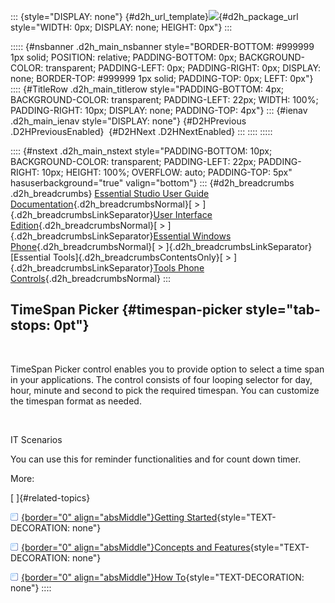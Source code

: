 ::: {style="DISPLAY: none"}
[](ms-xhelp:///?Id=d2h_url_template){#d2h_url_template}![](!package_url!){#d2h_package_url style="WIDTH: 0px; DISPLAY: none; HEIGHT: 0px"}
:::

::::: {#nsbanner .d2h_main_nsbanner style="BORDER-BOTTOM: #999999 1px solid; POSITION: relative; PADDING-BOTTOM: 0px; BACKGROUND-COLOR: transparent; PADDING-LEFT: 0px; PADDING-RIGHT: 0px; DISPLAY: none; BORDER-TOP: #999999 1px solid; PADDING-TOP: 0px; LEFT: 0px"}
:::: {#TitleRow .d2h_main_titlerow style="PADDING-BOTTOM: 4px; BACKGROUND-COLOR: transparent; PADDING-LEFT: 22px; WIDTH: 100%; PADDING-RIGHT: 10px; DISPLAY: none; PADDING-TOP: 4px"}
::: {#ienav .d2h_main_ienav style="DISPLAY: none"}
[](ms-xhelp:///?Id=577bcb9a-795b-4680-b995-88c545d9cd90){#D2HPrevious .D2HPreviousEnabled}  [](ms-xhelp:///?Id=cf179e57-de8c-4122-9f66-793e13f69651){#D2HNext .D2HNextEnabled}
:::
::::
:::::

:::: {#nstext .d2h_main_nstext style="PADDING-BOTTOM: 10px; BACKGROUND-COLOR: transparent; PADDING-LEFT: 22px; PADDING-RIGHT: 10px; HEIGHT: 100%; OVERFLOW: auto; PADDING-TOP: 5px" hasuserbackground="true" valign="bottom"}
::: {#d2h_breadcrumbs .d2h_breadcrumbs}
[Essential Studio User Guide Documentation](ms-xhelp:///?Id=12457748-09e3-4d74-a240-8e049cedf030){.d2h_breadcrumbsNormal}[ \> ]{.d2h_breadcrumbsLinkSeparator}[User Interface Edition](ms-xhelp:///?Id=c29296b7-531c-413b-a0ec-488ca1f7f669){.d2h_breadcrumbsNormal}[ \> ]{.d2h_breadcrumbsLinkSeparator}[Essential Windows Phone](ms-xhelp:///?Id=5ea1999c-4eff-4775-b84e-407dc825f555){.d2h_breadcrumbsNormal}[ \> ]{.d2h_breadcrumbsLinkSeparator}[Essential Tools]{.d2h_breadcrumbsContentsOnly}[ \> ]{.d2h_breadcrumbsLinkSeparator}[Tools Phone Controls](ms-xhelp:///?Id=785aeb70-aa68-45ce-9666-964f209e58fd){.d2h_breadcrumbsNormal}
:::

## TimeSpan Picker {#timespan-picker style="tab-stops: 0pt"}

 

TimeSpan Picker control enables you to provide option to select a time span in your applications. The control consists of four looping selector for day, hour, minute and second to pick the required timespan. You can customize the timespan format as needed.

 

IT Scenarios

You can use this for reminder functionalities and for count down timer.

More:

[ ]{#related-topics}

[![](button.gif){border="0" align="absMiddle"}Getting Started](ms-xhelp:///?Id=cf179e57-de8c-4122-9f66-793e13f69651){style="TEXT-DECORATION: none"}

[![](button.gif){border="0" align="absMiddle"}Concepts and Features](ms-xhelp:///?Id=da8abd6c-aa9e-486d-a8b7-e473014e2597){style="TEXT-DECORATION: none"}

[![](button.gif){border="0" align="absMiddle"}How To](ms-xhelp:///?Id=3edcedb1-19bc-4135-8eb0-36d231519c09){style="TEXT-DECORATION: none"}
::::

